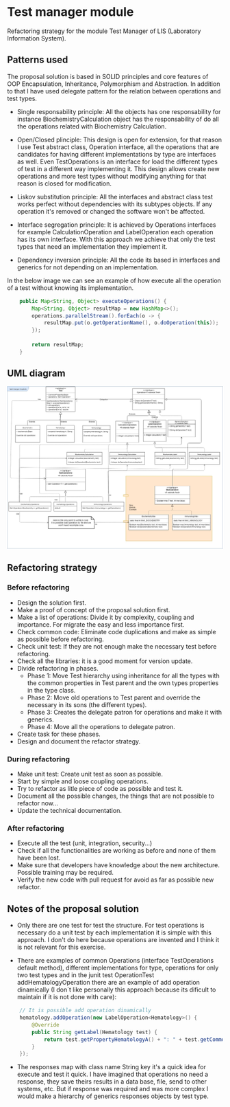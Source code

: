 # Test manager module

Refactoring strategy for the module Test Manager of LIS (Laboratory Information System).

## Patterns used

The proposal solution is based in SOLID principles and core features of OOP Encapsulation, Inheritance, Polymorphism and Abstraction.
In addition to that I have used delegate pattern for the relation between operations and test types.

- Single responsability principle: All the objects has one responsability for instance BiochemistryCalculation object has the responsability of do all the operations related with Biochemistry Calculation.

- Open/Closed plinciple: This design is open for extension, for that reason I use Test abstract class, Operation interface, all the operations that are candidates for having different implementations by type are interfaces as well. Even TestOperations is an interface for load the different types of test in a different way implementing it.
This design allows create new operations and more test types without modifying anything for that reason is closed for modification.

- Liskov substitution principle: All the interfaces and abstract class test works perfect without dependencies with its subtypes objects. If any operation it's removed or changed the software won't be affected.

- Interface segregation principle: It is achieved by Operations interfaces for example CalculationOperation and LabelOperation each operation has its own interface. With this approach we achieve that only the test types that need an implementation they implement it.

- Dependency inversion principle: All the code its based in interfaces and generics for not depending on an implementation.

In the below image we can see an example of how execute all the operation of a test without knowing its implementation.

```java
	public Map<String, Object> executeOperations() {
		Map<String, Object> resultMap = new HashMap<>();
		operations.parallelStream().forEach(o -> {
			resultMap.put(o.getOperationName(), o.doOperation(this));
		});

		return resultMap;
	}
```


## UML diagram

![Image of UML classes diagram](ClassDiagram.jpg)

## Refactoring strategy

### Before refactoring

- Design the solution first.
- Make a proof of concept of the proposal solution first.
- Make a list of operations:  Divide it by complexity, coupling and importance. For migrate the easy and less importance first.
- Check common code:  Eliminate code duplications and make as simple as possible before refactoring.
- Check unit test: If they are not enough make the necessary test before refactoring.
- Check all the libraries: it is a good moment for version update.
- Divide refactoring in phases.
	* Phase 1: Move Test hierarchy using inheritance for all the types with the common properties in Test parent and the own types properties in the type class.
	* Phase 2: Move old operations to Test parent and override the necessary in its sons (the different types).
	* Phase 3: Creates the delegate patron for operations and make it with generics.
	* Phase 4: Move all the operations to delegate patron.
- Create task for these phases.
- Design and document the refactor strategy.

### During refactoring

- Make unit test: Create unit test as soon as possible.
- Start by simple and loose coupling operations.
- Try to refactor as litle piece of code as possible and test it.
- Document all the possible changes, the things that are not possible to refactor now...
- Update the technical documentation.

### After refactoring

- Execute all the test (unit, integration, security...)
- Check if all the functionalities are working as before and none of them have been lost.
- Make sure that developers have knowledge about the new architecture. Possible training may be required.
- Verify the new code with pull request for avoid as far as possible new refactor.

## Notes of the proposal solution

- Only there are one test for test the structure. For test operations is necessary do a unit test by each implementation it is simple with this approach. I don't do here because operations are invented and I think it is not relevant for this exercise.

- There are examples of common Operations (interface TestOperations default method), different implementations for type, operations for only two test types and in the junit test OperationTest addHematologyOperation there are an example of add operation dinamically (I don`t like personally this approach because its dificult to maintain if it is not done with care):

```java
	// It is possible add operation dinamically
	hematology.addOperation(new LabelOperation<Hematology>() {
		@Override
		public String getLabel(Hematology test) {
			return test.getPropertyHematologyA() + ": " + test.getCommonProperties().getCommonPropertyA();
		}
	});
```
	
- The responses map with class name String key it's a quick idea for execute and test it quick. I have imagined that operations no need a response, they save theirs results in a data base, file, send to other systems, etc. But if response was required and was more complex I would make a hierarchy of generics responses objects by test type.


  
